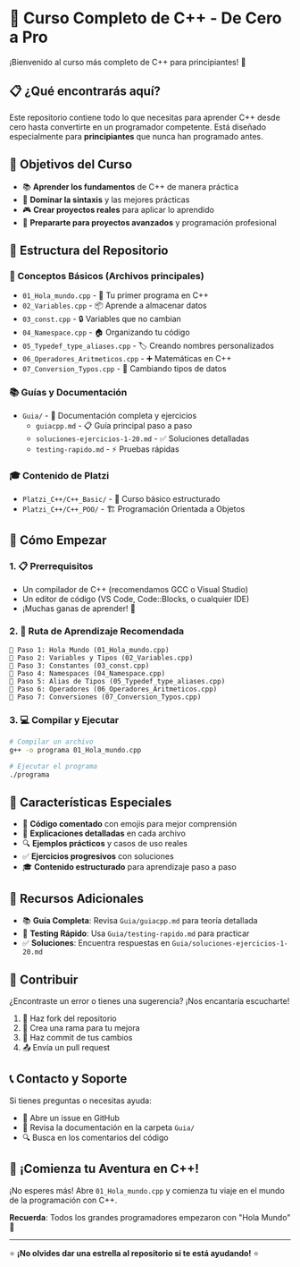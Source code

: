 # 🚀 Curso Completo de C++ - De Cero a Pro

¡Bienvenido al curso más completo de C++ para principiantes! 🎯

## 📋 ¿Qué encontrarás aquí?

Este repositorio contiene todo lo que necesitas para aprender C++ desde cero hasta convertirte en un programador competente. Está diseñado especialmente para **principiantes** que nunca han programado antes.

## 🎯 Objetivos del Curso

- 📚 **Aprender los fundamentos** de C++ de manera práctica
- 🔧 **Dominar la sintaxis** y las mejores prácticas
- 🎮 **Crear proyectos reales** para aplicar lo aprendido
- 🚀 **Prepararte para proyectos avanzados** y programación profesional

## 📂 Estructura del Repositorio

### 🌟 Conceptos Básicos (Archivos principales)
- `01_Hola_mundo.cpp` - 👋 Tu primer programa en C++
- `02_Variables.cpp` - 📦 Aprende a almacenar datos
- `03_const.cpp` - 🔒 Variables que no cambian
- `04_Namespace.cpp` - 🏠 Organizando tu código
- `05_Typedef_type_aliases.cpp` - 🏷️ Creando nombres personalizados
- `06_Operadores_Aritmeticos.cpp` - ➕ Matemáticas en C++
- `07_Conversion_Typos.cpp` - 🔄 Cambiando tipos de datos

### 📚 Guías y Documentación
- `Guia/` - 📖 Documentación completa y ejercicios
  - `guiacpp.md` - 📋 Guía principal paso a paso
  - `soluciones-ejercicios-1-20.md` - ✅ Soluciones detalladas
  - `testing-rapido.md` - ⚡ Pruebas rápidas

### 🎓 Contenido de Platzi
- `Platzi_C++/C++_Basic/` - 🎯 Curso básico estructurado
- `Platzi_C++/C++_POO/` - 🏗️ Programación Orientada a Objetos

## 🚀 Cómo Empezar

### 1. 📋 Prerrequisitos
- Un compilador de C++ (recomendamos GCC o Visual Studio)
- Un editor de código (VS Code, Code::Blocks, o cualquier IDE)
- ¡Muchas ganas de aprender! 💪

### 2. 🎯 Ruta de Aprendizaje Recomendada

```
📍 Paso 1: Hola Mundo (01_Hola_mundo.cpp)
📍 Paso 2: Variables y Tipos (02_Variables.cpp)
📍 Paso 3: Constantes (03_const.cpp)
📍 Paso 4: Namespaces (04_Namespace.cpp)
📍 Paso 5: Alias de Tipos (05_Typedef_type_aliases.cpp)
📍 Paso 6: Operadores (06_Operadores_Aritmeticos.cpp)
📍 Paso 7: Conversiones (07_Conversion_Typos.cpp)
```

### 3. 💻 Compilar y Ejecutar

```bash
# Compilar un archivo
g++ -o programa 01_Hola_mundo.cpp

# Ejecutar el programa
./programa
```

## 🎯 Características Especiales

- 🎨 **Código comentado** con emojis para mejor comprensión
- 📝 **Explicaciones detalladas** en cada archivo
- 🔍 **Ejemplos prácticos** y casos de uso reales
- ✅ **Ejercicios progresivos** con soluciones
- 🎓 **Contenido estructurado** para aprendizaje paso a paso

## 📖 Recursos Adicionales

- 📚 **Guía Completa**: Revisa `Guia/guiacpp.md` para teoría detallada
- 🧪 **Testing Rápido**: Usa `Guia/testing-rapido.md` para practicar
- ✅ **Soluciones**: Encuentra respuestas en `Guia/soluciones-ejercicios-1-20.md`

## 🤝 Contribuir

¿Encontraste un error o tienes una sugerencia? ¡Nos encantaría escucharte!

1. 🍴 Haz fork del repositorio
2. 🌿 Crea una rama para tu mejora
3. 💾 Haz commit de tus cambios
4. 📤 Envía un pull request

## 📞 Contacto y Soporte

Si tienes preguntas o necesitas ayuda:
- 📧 Abre un issue en GitHub
- 💬 Revisa la documentación en la carpeta `Guia/`
- 🔍 Busca en los comentarios del código

## 🎉 ¡Comienza tu Aventura en C++!

¡No esperes más! Abre `01_Hola_mundo.cpp` y comienza tu viaje en el mundo de la programación con C++. 

**Recuerda**: Todos los grandes programadores empezaron con "Hola Mundo" 👋

---

⭐ **¡No olvides dar una estrella al repositorio si te está ayudando!** ⭐